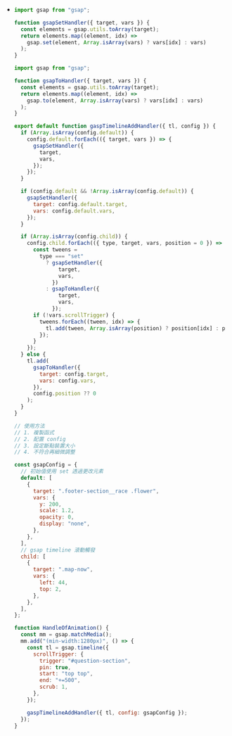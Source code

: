 - ```js
  import gsap from "gsap";
  
  function gsapSetHandler({ target, vars }) {
    const elements = gsap.utils.toArray(target);
    return elements.map((element, idx) =>
      gsap.set(element, Array.isArray(vars) ? vars[idx] : vars)
    );
  }
  
  import gsap from "gsap";
  
  function gsapToHandler({ target, vars }) {
    const elements = gsap.utils.toArray(target);
    return elements.map((element, idx) =>
      gsap.to(element, Array.isArray(vars) ? vars[idx] : vars)
    );
  }
  
  export default function gaspTimelineAddHandler({ tl, config }) {
    if (Array.isArray(config.default)) {
      config.default.forEach(({ target, vars }) => {
        gsapSetHandler({
          target,
          vars,
        });
      });
    }
  
    if (config.default && !Array.isArray(config.default)) {
      gsapSetHandler({
        target: config.default.target,
        vars: config.default.vars,
      });
    }
  
    if (Array.isArray(config.child)) {
      config.child.forEach(({ type, target, vars, position = 0 }) => {
        const tweens =
          type === "set"
            ? gsapSetHandler({
                target,
                vars,
              })
            : gsapToHandler({
                target,
                vars,
              });
        if (!vars.scrollTrigger) {
          tweens.forEach((tween, idx) => {
            tl.add(tween, Array.isArray(position) ? position[idx] : position);
          });
        }
      });
    } else {
      tl.add(
        gsapToHandler({
          target: config.target,
          vars: config.vars,
        }),
        config.position ?? 0
      );
    }
  }
  
  // 使用方法
  // 1. 複製函式
  // 2. 配置 config
  // 3. 設定斷點裝置大小
  // 4. 不符合再細微調整
  
  const gsapConfig = {
    // 初始值使用 set 透過更改元素
    default: [
      {
        target: ".footer-section__race .flower",
        vars: {
          y: 200,
          scale: 1.2,
          opacity: 0,
          display: "none",
        },
      },
    ],
    // gsap timeline 滾動觸發
    child: [
      {
        target: ".map-now",
        vars: {
          left: 44,
          top: 2,
        },
      },
    ],
  };
  
  function HandleOfAnimation() {
    const mm = gsap.matchMedia();
    mm.add("(min-width:1280px)", () => {
      const tl = gsap.timeline({
        scrollTrigger: {
          trigger: "#question-section",
          pin: true,
          start: "top top",
          end: "+=500",
          scrub: 1,
        },
      });
  
      gaspTimelineAddHandler({ tl, config: gsapConfig });
    });
  }
  ```
